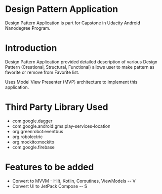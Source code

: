 # Design Pattern Application

Design Pattern Application is part for Capstone in Udacity Android Nanodegree Program.

# Introduction

Design Pattern Application provided detailed description of various Design Pattern (Creational, Structural, Functional) allows user to make pattern as favorite or remove from Favorite list.

Uses Model View Presenter (MVP) architecture to implement this application.


# Third Party Library Used
 * com.google.dagger
 * com.google.android.gms:play-services-location
 * org.greenrobot:eventbus
 * org.robolectric
 * org.mockito:mockito
 * com.google.firebase


# Features to be added
 * Convert to MVVM - Hilt, Kotlin, Coroutines, ViewModels -- V
 * Convert UI to JetPack Compose -- S